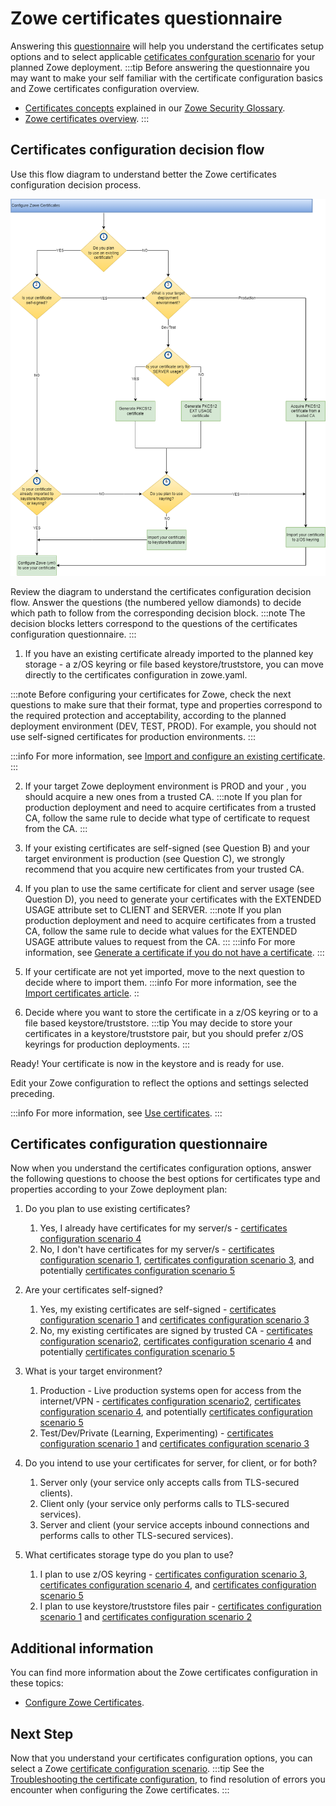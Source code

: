# Zowe certificates questionnaire

Answering this [questionnaire](#certificates-configuration-questionnaire) will help you understand the certificates setup options and to select applicable [cetificates confguration scenario](certificate-configuration-scenarios) 
for your planned Zowe deployment.
:::tip
Before answering the questionnaire you may want to make your self familiar with the certificate configuration basics and Zowe certificates configuration overview.
- [Certificates concepts](../appendix/zowe-security-glossary#certificate-concepts) explained in our [Zowe Security Glossary](../appendix/zowe-security-glossary).
- [Zowe certificates overview](../getting-started/zowe-certificates-overview).
:::

## Certificates configuration decision flow

Use this flow diagram to understand better the Zowe certificates configuration decision process.

![Certificates configuration decision tree](../images/install/config-certificates.png)

Review the diagram to understand the certificates configuration decision flow.
Answer the questions (the numbered yellow diamonds) to decide which path to follow from the corresponding decision block. 
:::note
The decision blocks letters correspond to the questions of the certificates configuration questionnaire.
:::

1. If you have an existing certificate already imported to the planned key storage - a z/OS keyring or file based keystore/truststore, you can move directly to the certificates configuration in zowe.yaml.

:::note
Before configuring your certificates for Zowe, check the next questions to make sure that their format, type and properties correspond to the required protection and acceptability, according to the planned deployment environment (DEV, TEST, PROD).
For example, you should not use self-signed certificates for production environments.
:::

:::info
For more information, see [Import and configure an existing certificate](./import-certificates).
:::

2. If your target Zowe deployment environment is PROD and your , you should acquire a new ones from a trusted CA.
:::note
   If you plan for production deployment and need to acquire certificates from a trusted CA, follow the same rule to decide what type of certificate to request from the CA.
:::

3. If your existing certificates are self-signed (see Question B) and your target environment is production (see Question C), we strongly recommend that you acquire new certificates from your trusted CA.

5. If you plan to use the same certificate for client and server usage (see Question D), you need to generate your certificates with the EXTENDED USAGE attribute set to CLIENT and SERVER.
:::note
   If you plan production deployment and need to acquire certificates from a trusted CA, follow the same rule to decide what values for the EXTENDED USAGE attribute values to request from the CA.
:::
:::info
   For more information, see [Generate a certificate if you do not have a certificate](./generate-certificates).
:::

5. If your certificate are not yet imported, move to the next question to decide where to import them.
:::info
For more information, see the [Import certificates article](./import-certificates).
::

6. Decide where you want to store the certificate in a z/OS keyring or to a file based keystore/truststore.
:::tip
   You may decide to store your certificates in a keystore/truststore pair, but you should prefer z/OS keyrings for production deployments.
:::

Ready! Your certificate is now in the keystore and is ready for use.

Edit your Zowe configuration to reflect the options and settings selected preceding.

:::info
For more information, see [Use certificates](./use-certificates).
:::

## Certificates configuration questionnaire

Now when you understand the certificates configuration options, answer the following questions
to choose the best options for certificates type and properties according to your Zowe deployment plan:

1. Do you plan to use existing certificates?
   1. Yes, I already have certificates for my server/s - [certificates configuration scenario 4](./certificate-configuration-scenarios#scenario-4-use-a-zos-keyring-based-keystore-and-connect-to-an-existing-certificate)
   2. No, I don't have certificates for my server/s -  [certificates configuration scenario 1](./certificate-configuration-scenarios#scenario-1-use-a-file-based-pkcs12-keystore-with-zowe-generated-certificates), [certificates configuration scenario 3](certificate-configuration-scenarios#scenario-3-use-a-zos-keyring-based-keystore-with-zowe-generated-certificates), and potentially [certificates configuration scenario 5](certificate-configuration-scenarios#scenario-5-use-a-zos-keyring-based-keystore-and-import-a-certificate-stored-in-a-data-set)

2. Are your certificates self-signed?
   1. Yes, my existing certificates are self-signed - [certificates configuration scenario 1](certificate-configuration-scenarios#scenario-1-use-a-file-based-pkcs12-keystore-with-zowe-generated-certificates) and [certificates configuration scenario 3](certificate-configuration-scenarios#scenario-3-use-a-zos-keyring-based-keystore-with-zowe-generated-certificates)   
   2. No, my existing certificates are signed by trusted CA - [certificates configuration scenario2](certificate-configuration-scenarios#scenario-2-use-a-file-based-pkcs12-keystore-and-import-a-certificate-generated-by-another-ca), [certificates configuration scenario 4](certificate-configuration-scenarios#scenario-4-use-a-zos-keyring-based-keystore-and-connect-to-an-existing-certificate) and potentially [certificates configuration scenario 5](certificate-configuration-scenarios#scenario-5-use-a-zos-keyring-based-keystore-and-import-a-certificate-stored-in-a-data-set)

3. What is your target environment?
   1. Production - Live production systems open for access from the internet/VPN  - [certificates configuration scenario2](certificate-configuration-scenarios#scenario-2-use-a-file-based-pkcs12-keystore-and-import-a-certificate-generated-by-another-ca), [certificates configuration scenario 4](certificate-configuration-scenarios#scenario-4-use-a-zos-keyring-based-keystore-and-connect-to-an-existing-certificate), and potentially [certificates configuration scenario 5](certificate-configuration-scenarios#scenario-5-use-a-zos-keyring-based-keystore-and-import-a-certificate-stored-in-a-data-set)
   2. Test/Dev/Private (Learning, Experimenting) -  [certificates configuration scenario 1](certificate-configuration-scenarios#scenario-1-use-a-file-based-pkcs12-keystore-with-zowe-generated-certificates) and [certificates configuration scenario 3](certificate-configuration-scenarios#scenario-3-use-a-zos-keyring-based-keystore-with-zowe-generated-certificates)

4. Do you intend to use your certificates for server, for client, or for both?
   1. Server only (your service only accepts calls from TLS-secured clients).
   2. Client only (your service only performs calls to TLS-secured services).
   3. Server and client (your service accepts inbound connections and performs calls to other TLS-secured services).

5. What certificates storage type do you plan to use?
   1. I plan to use z/OS keyring - [certificates configuration scenario 3](certificate-configuration-scenarios#scenario-3-use-a-zos-keyring-based-keystore-with-zowe-generated-certificates), [certificates configuration scenario 4](certificate-configuration-scenarios#scenario-4-use-a-zos-keyring-based-keystore-and-connect-to-an-existing-certificate), and [certificates configuration scenario 5](certificate-configuration-scenarios#scenario-5-use-a-zos-keyring-based-keystore-and-import-a-certificate-stored-in-a-data-set)
   2. I plan to use keystore/truststore files pair - [certificates configuration scenario 1](certificate-configuration-scenarios#scenario-1-use-a-file-based-pkcs12-keystore-with-zowe-generated-certificates) and [certificates configuration scenario 2](certificate-configuration-scenarios#scenario-2-use-a-file-based-pkcs12-keystore-and-import-a-certificate-generated-by-another-ca)

## Additional information

You can find more information about the Zowe certificates configuration in these topics:
- [Configure Zowe Certificates](./configure-certificates).

## Next Step
Now that you understand your certificates configuration options, you can select a Zowe [certificate configuration scenario](certificate-configuration-scenarios).
:::tip
See the [Troubleshooting the certificate configuration](../troubleshoot/troubleshoot-zos-certificate), to find resolution of errors you encounter when configuring the Zowe certificates.
:::

